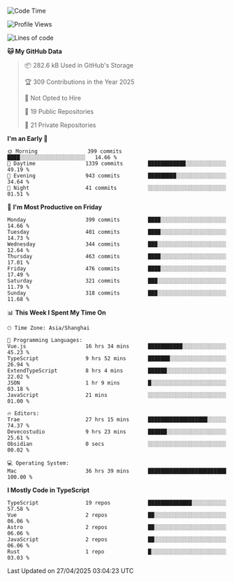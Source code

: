 <!--START_SECTION:waka-->
![Code Time](http://img.shields.io/badge/Code%20Time-3%2C399%20hrs%2026%20mins-blue)

![Profile Views](http://img.shields.io/badge/Profile%20Views-1-blue)

![Lines of code](https://img.shields.io/badge/From%20Hello%20World%20I%27ve%20Written-3.0%20million%20lines%20of%20code-blue)

**🐱 My GitHub Data** 

> 📦 282.6 kB Used in GitHub's Storage 
 > 
> 🏆 309 Contributions in the Year 2025
 > 
> 🚫 Not Opted to Hire
 > 
> 📜 19 Public Repositories 
 > 
> 🔑 21 Private Repositories 
 > 
**I'm an Early 🐤** 

```text
🌞 Morning                399 commits         ████░░░░░░░░░░░░░░░░░░░░░   14.66 % 
🌆 Daytime                1339 commits        ████████████░░░░░░░░░░░░░   49.19 % 
🌃 Evening                943 commits         █████████░░░░░░░░░░░░░░░░   34.64 % 
🌙 Night                  41 commits          ░░░░░░░░░░░░░░░░░░░░░░░░░   01.51 % 
```
📅 **I'm Most Productive on Friday** 

```text
Monday                   399 commits         ████░░░░░░░░░░░░░░░░░░░░░   14.66 % 
Tuesday                  401 commits         ████░░░░░░░░░░░░░░░░░░░░░   14.73 % 
Wednesday                344 commits         ███░░░░░░░░░░░░░░░░░░░░░░   12.64 % 
Thursday                 463 commits         ████░░░░░░░░░░░░░░░░░░░░░   17.01 % 
Friday                   476 commits         ████░░░░░░░░░░░░░░░░░░░░░   17.49 % 
Saturday                 321 commits         ███░░░░░░░░░░░░░░░░░░░░░░   11.79 % 
Sunday                   318 commits         ███░░░░░░░░░░░░░░░░░░░░░░   11.68 % 
```


📊 **This Week I Spent My Time On** 

```text
🕑︎ Time Zone: Asia/Shanghai

💬 Programming Languages: 
Vue.js                   16 hrs 34 mins      ███████████░░░░░░░░░░░░░░   45.23 % 
TypeScript               9 hrs 52 mins       ███████░░░░░░░░░░░░░░░░░░   26.94 % 
ExtendTypeScript         8 hrs 4 mins        ██████░░░░░░░░░░░░░░░░░░░   22.02 % 
JSON                     1 hr 9 mins         █░░░░░░░░░░░░░░░░░░░░░░░░   03.18 % 
JavaScript               21 mins             ░░░░░░░░░░░░░░░░░░░░░░░░░   01.00 % 

🔥 Editors: 
Trae                     27 hrs 15 mins      ███████████████████░░░░░░   74.37 % 
Devecostudio             9 hrs 23 mins       ██████░░░░░░░░░░░░░░░░░░░   25.61 % 
Obsidian                 0 secs              ░░░░░░░░░░░░░░░░░░░░░░░░░   00.02 % 

💻 Operating System: 
Mac                      36 hrs 39 mins      █████████████████████████   100.00 % 
```

**I Mostly Code in TypeScript** 

```text
TypeScript               19 repos            ██████████████░░░░░░░░░░░   57.58 % 
Vue                      2 repos             ██░░░░░░░░░░░░░░░░░░░░░░░   06.06 % 
Astro                    2 repos             ██░░░░░░░░░░░░░░░░░░░░░░░   06.06 % 
JavaScript               2 repos             ██░░░░░░░░░░░░░░░░░░░░░░░   06.06 % 
Rust                     1 repo              █░░░░░░░░░░░░░░░░░░░░░░░░   03.03 % 
```




 Last Updated on 27/04/2025 03:04:23 UTC
<!--END_SECTION:waka-->